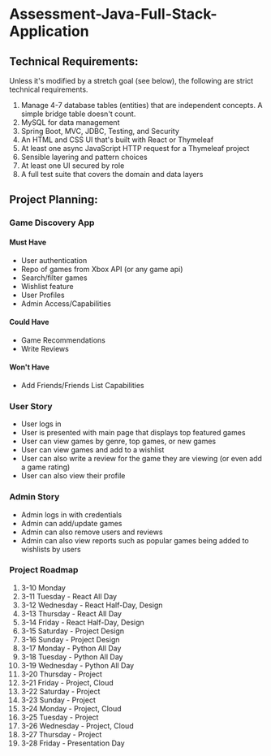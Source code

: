 # Assessment-Java-Full-Stack-Application

## Technical Requirements:
Unless it's modified by a stretch goal (see below), the following are strict technical
requirements.
1. Manage 4-7 database tables (entities) that are independent concepts. A simple
bridge table doesn't count.
2. MySQL for data management
3. Spring Boot, MVC, JDBC, Testing, and Security
4. An HTML and CSS UI that's built with React or Thymeleaf
5. At least one async JavaScript HTTP request for a Thymeleaf project
6. Sensible layering and pattern choices
7. At least one UI secured by role
8. A full test suite that covers the domain and data layers


## Project Planning:

### Game Discovery App

#### Must Have
- User authentication
- Repo of games from Xbox API (or any game api)
- Search/filter games
- Wishlist feature
- User Profiles
- Admin Access/Capabilities

#### Could Have
- Game Recommendations
- Write Reviews

#### Won't Have
- Add Friends/Friends List Capabilities 



### User Story
- User logs in
- User is presented with main page that displays top featured games
- User can view games by genre, top games, or new games
- User can view games and add to a wishlist
- User can also write a review for the game they are viewing (or even add a game rating)
- User can also view their profile

### Admin Story
- Admin logs in with credentials
- Admin can add/update games
- Admin can also remove users and reviews
- Admin can also view reports such as popular games being added to wishlists by users

### Project Roadmap
1. 3-10 Monday
1. 3-11 Tuesday - React All Day
2. 3-12 Wednesday - React Half-Day, Design
3. 3-13 Thursday - React All Day
4. 3-14 Friday - React Half-Day, Design
5. 3-15 Saturday - Project Design
6. 3-16 Sunday - Project Design
7. 3-17 Monday - Python All Day
8. 3-18 Tuesday - Python All Day
9. 3-19 Wednesday - Python All Day
10. 3-20 Thursday - Project 
11. 3-21 Friday - Project, Cloud 
12. 3-22 Saturday - Project
12. 3-23 Sunday - Project
12. 3-24 Monday - Project, Cloud
12. 3-25 Tuesday - Project
12. 3-26 Wednesday - Project, Cloud
12. 3-27 Thursday - Project
12. 3-28 Friday - Presentation Day
